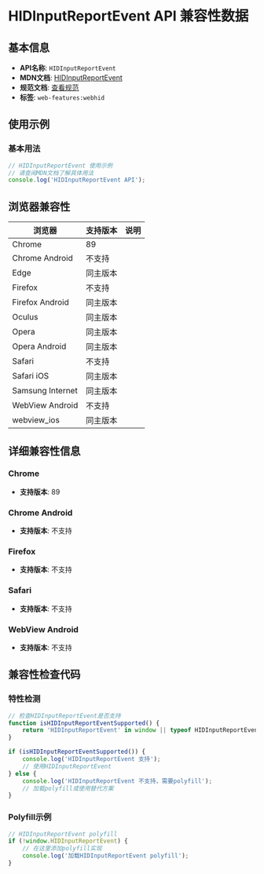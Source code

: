 # HIDInputReportEvent API 兼容性数据

## 基本信息

- **API名称**: `HIDInputReportEvent`
- **MDN文档**: [HIDInputReportEvent](https://developer.mozilla.org/docs/Web/API/HIDInputReportEvent)
- **规范文档**: [查看规范](https://wicg.github.io/webhid/#dom-hidinputreportevent)
- **标签**: `web-features:webhid`

## 使用示例

### 基本用法

```javascript
// HIDInputReportEvent 使用示例
// 请查阅MDN文档了解具体用法
console.log('HIDInputReportEvent API');
```

## 浏览器兼容性

| 浏览器 | 支持版本 | 说明 |
|--------|----------|------|
| Chrome | 89 |  |
| Chrome Android | 不支持 |  |
| Edge | 同主版本 |  |
| Firefox | 不支持 |  |
| Firefox Android | 同主版本 |  |
| Oculus | 同主版本 |  |
| Opera | 同主版本 |  |
| Opera Android | 同主版本 |  |
| Safari | 不支持 |  |
| Safari iOS | 同主版本 |  |
| Samsung Internet | 同主版本 |  |
| WebView Android | 不支持 |  |
| webview_ios | 同主版本 |  |

## 详细兼容性信息

### Chrome

- **支持版本**: 89

### Chrome Android

- **支持版本**: 不支持

### Firefox

- **支持版本**: 不支持

### Safari

- **支持版本**: 不支持

### WebView Android

- **支持版本**: 不支持

## 兼容性检查代码

### 特性检测

```javascript
// 检查HIDInputReportEvent是否支持
function isHIDInputReportEventSupported() {
    return 'HIDInputReportEvent' in window || typeof HIDInputReportEvent !== 'undefined';
}

if (isHIDInputReportEventSupported()) {
    console.log('HIDInputReportEvent 支持');
    // 使用HIDInputReportEvent
} else {
    console.log('HIDInputReportEvent 不支持，需要polyfill');
    // 加载polyfill或使用替代方案
}
```

### Polyfill示例

```javascript
// HIDInputReportEvent polyfill
if (!window.HIDInputReportEvent) {
    // 在这里添加polyfill实现
    console.log('加载HIDInputReportEvent polyfill');
}
```

